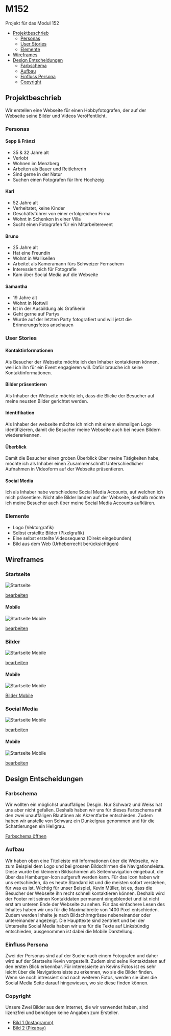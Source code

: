 # M152
Projekt für das Modul 152

 - [Projektbeschrieb](#projektbeschrieb)
   - [Personas](#personas)
   - [User Stories](#user-stories)
   - [Elemente](#elemente)
 - [Wireframes](#wireframes)
 - [Design Entscheidungen](#design-entscheidungen)
   - [Farbschema](#farbschema)
   - [Aufbau](#aufbau)
   - [Einfluss Persona](#einfluss-persona)
   - [Copyright](#copyright)

## Projektbeschrieb
Wir erstellen eine Webseite für einen Hobbyfotografen, der auf der Webseite seine Bilder und Videos Veröffentlicht.

### Personas

#### Sepp & Fränzi
 - 35 & 32 Jahre alt
 - Verlobt
 - Wohnen im Menzberg
 - Arbeiten als Bauer und Reitlehrerin
 - Sind gerne in der Natur
 - Suchen einen Fotografen für Ihre Hochzeig

#### Karl
 - 52 Jahre alt
 - Verheitatet, keine Kinder
 - Geschäftsführer von einer erfolgreichen Firma
 - Wohnt in Schenkon in einer Villa
 - Sucht einen Fotografen für ein Mitarbeiterevent

#### Bruno
 - 25 Jahre alt
 - Hat eine Freundin
 - Wohnt in Wallisellen
 - Arbeitet als Kameramann fürs Schweizer Fernsehem
 - Interessiert sich für Fotografie
 - Kam über Social Media auf die Webseite

#### Samantha
 - 19 Jahre alt
 - Wohnt in Nottwil
 - Ist in der Ausbildung als Grafikerin
 - Geht gerne auf Partys
 - Wurde auf der letzten Party fotografiert und will jetzt die Erinnerungsfotos anschauen


### User Stories

#### Kontaktinformationen
Als Besucher der Webseite möchte ich den Inhaber kontaktieren können, weil ich ihn für ein Event engagieren will. Dafür brauche ich seine Kontaktinformationen.

#### Bilder präsentieren
Als Inhaber der Webseite möchte ich, dass die Blicke der Besucher auf meine neusten Bilder gerichtet werden.

#### Identifikation
Als Inhaber der webseite möchte ich mich mit einem einmaligen Logo identifizieren, damit die Besucher meine Webseite auch bei neuen Bildern wiedererkennen.

#### Überblick
Damit die Besucher einen groben Überblick über meine Tätigkeiten habe, möchte ich als Inhaber einen Zusammenschnitt Unterschiedlicher Aufnahmen in Videoform auf der Webseite präsentieren.

#### Social Media
Ich als Inhaber habe verschiedene Social Media Accounts, auf welchen ich mich präsentiere. Nicht alle Bilder landen auf der Webseite, deshalb möchte ich meine Besucher auch über meine Social Media Accounts aufklären.


### Elemente

 - Logo (Vektorgrafik)
 - Selbst erstellte Bilder (Pixelgrafik)
 - Eine selbst erstellte Videosequenz (Direkt eingebunden)
 - Bild aus dem Web (Urheberrecht berücksichtigen)



## Wireframes

### Startseite

![Startseite](https://github.com/lucbu01/M152/blob/master/Wireframes/Startseite.png)

[bearbeiten](https://wireframe.cc/RsQ2lj)

#### Mobile
![Startseite Mobile](https://github.com/lucbu01/M152/blob/master/Wireframes/Startseite_Mobile.png)

[bearbeiten](https://wireframe.cc/K4gVzM)


### Bilder
![Startseite Mobile](https://github.com/lucbu01/M152/blob/master/Wireframes/Bilder.png)

[bearbeiten](https://wireframe.cc/myviSo)

#### Mobile
![Startseite Mobile](https://github.com/lucbu01/M152/blob/master/Wireframes/Bilder_Mobile.png)

 [Bilder Mobile](https://wireframe.cc/8GgLEm)


### Social Media
![Startseite Mobile](https://github.com/lucbu01/M152/blob/master/Wireframes/Partner.png)

 [bearbeiten](https://wireframe.cc/wpRuuR)

#### Mobile
![Startseite Mobile](https://github.com/lucbu01/M152/blob/master/Wireframes/Partner_Mobile.png)

 [bearbeiten](https://wireframe.cc/A0Bgo4)

## Design Entscheidungen

### Farbschema
Wir wollten ein möglichst unauffäliges Desgin. Nur Schwarz und Weiss hat uns aber nicht gefallen. Deshalb haben wir uns für dieses Farbschema mit den zwei unauffäligen Blautönen als Akzentfarbe entschieden. Zudem haben wir anstelle von Schwarz ein Dunkelgrau genommen und für die Schattierungen ein Hellgrau.

[Farbschema öffnen](https://coolors.co/353535-3c6e71-ffffff-d9d9d9-284b63)

### Aufbau
Wir haben oben eine Titelleiste mit Informationen über die Webseite, wie zum Beispiel dem Logo und bei grossen Bildschirmen die Navigationsleiste. Diese wurde bei kleineren Bildschirmen als Seitennavigation eingebaut, die über das Hamburger-Icon aufgeruft werden kann. Für das Icon haben wir uns entschieden, da es heute Standard ist und die meisten sofort verstehen, für was es ist. Wichtig für unser Beispiel, Kevin Müller, ist es, dass die Besucher der Webseite ihn recht schnell kontaktieren können. Deshalb wird der Footer mit seinen Kontaktdaten permanent eingeblendet und ist nicht erst am unteren Ende der Webseite zu sehen. Für das einfachere Lesen des Inhaltes haben wir uns für die Maximalbreite von 1400 Pixel entschieden. Zudem werden Inhalte je nach Bildschirmgrösse nebeneinander oder untereinander angezeigt. Die Haupttexte sind zentriert und bei der Unterseite Social Media haben wir uns für die Texte auf Linksbündig entschieden, ausgenommen ist dabei die Mobile Darstellung.

### Einfluss Persona
Zwei der Personas sind auf der Suche nach einem Fotografen und daher wird auf der Startseite Kevin vorgestellt. Zudem sind seine Kontaktdaten auf den ersten Blick erkennbar. Für interessierte an Kevins Fotos ist es sehr leicht über die Navigationsleiste zu erkennen, wo sie die Bilder finden. Wenn sie noch intressiert sind nach weiteren Fotos, werden sie über die Social Media Seite darauf hingewiesen, wo sie diese finden können.

### Copyright
Unsere Zwei Bilder aus dem Internet, die wir verwendet haben, sind lizenzfrei und benötigen keine Angaben zum Ersteller.
- [Bild 1 (Instagramm)](https://pixabay.com/de/illustrations/symbol-wichtig-instagram-2016-app-1562139/)
- [Bild 2 (Pixabay)](https://pixabay.com/de/illustrations/pixabay-logo-design-3d-3951079/)